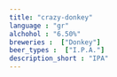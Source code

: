 ```yaml
---
title: "crazy-donkey"
language : "gr"
alchohol : "6.50%"
breweries :  ["Donkey"]
beer_types :  ["I.P.A."]
description_short : "IPA"
---
```


